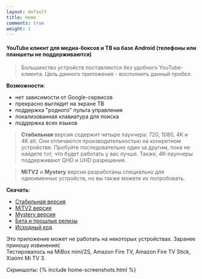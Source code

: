 ```yaml
---
layout: default
title: Home
comments: true
weight: 1
---
```


#### YouTube клиент для медиа-боксов и ТВ на базе Android (телефоны или планшеты не поддерживаются)

> Большинство устройств поставляются без удобного YouTube-клиента. Цель данного приложения - восполнить данный пробел.

**Возможности**:
- нет зависимости от Google-сервисов
- прекрасно выглядит на экране ТВ
- поддержка "родного" пульта управления
- локализованная клавиатура для поиска
- поддержка всех языков

> **Стабильная** версия содержит четыре лаунчера: 720, 1080, 4K и 4K alt. Они отличаются производительностью на конкретном устройстве. Пробуйте последовательно один за другим, пока не найдете тот, что будет работать у вас лучше. Также, 4K-лаунчеры поддерживают QHD и UHD разрешения.

> **MiTV2** и **Mystery** версии разработаны специально для одноименных устройств, но вы также можете их попробовать.

**Скачать**:
- [Стабильная версия]({{site.binaries.unified}})   
- [MiTV2 версия]({{site.binaries.MiTV2}})   
- [Mystery версия]({{site.binaries.MiTV2}})   
- [Бета и прошлые релизы](https://github.com/yuliskov/SmartYouTubeTV/releases)  
- [Исходный код](https://github.com/yuliskov/SmartYouTubeTV)  
 
Это приложение может не работать на некоторых устройствах. Заранее приношу извинения(  
Тестировалось на MiBox mini/2S, Amazon Fire TV, Amazon Fire TV Stick, Xiaomi Mi TV 3.

*Скриншоты*:
{% include home-screenshots.html %}